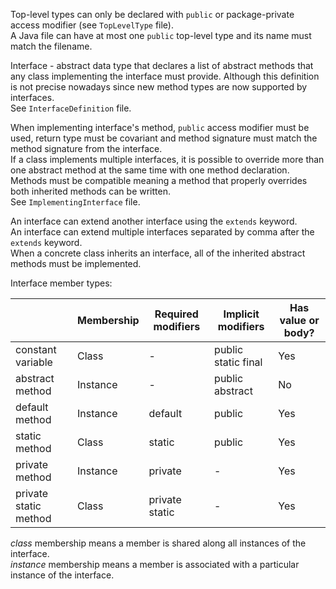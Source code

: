 Top-level types can only be declared with `public` or package-private access modifier (see `TopLevelType` file).\
A Java file can have at most one `public` top-level type and its name must match the filename.

Interface - abstract data type that declares a list of abstract methods that any class implementing the interface must provide.
Although this definition is not precise nowadays since new method types are now supported by interfaces.\
See `InterfaceDefinition` file.

When implementing interface's method, `public` access modifier must be used, return type must be covariant and method signature
must match the method signature from the interface.\
If a class implements multiple interfaces, it is possible to override more than one abstract method at the same time with one 
method declaration. Methods must be compatible meaning a method that properly overrides both inherited methods can be written.\
See `ImplementingInterface` file.

An interface can extend another interface using the `extends` keyword.\
An interface can extend multiple interfaces separated by comma after the `extends` keyword.\
When a concrete class inherits an interface, all of the inherited abstract methods must be implemented.

Interface member types:

|                       | Membership | Required modifiers | Implicit modifiers  | Has value or body? |
|-----------------------|------------|--------------------|---------------------|--------------------|
| constant variable     | Class      | -                  | public static final | Yes                |
| abstract method       | Instance   | -                  | public abstract     | No                 |
| default method        | Instance   | default            | public              | Yes                |
| static method         | Class      | static             | public              | Yes                |
| private method        | Instance   | private            | -                   | Yes                |
| private static method | Class      | private static     | -                   | Yes                |

_class_ membership means a member is shared along all instances of the interface.\
_instance_ membership means a member is associated with a particular instance of the interface.

